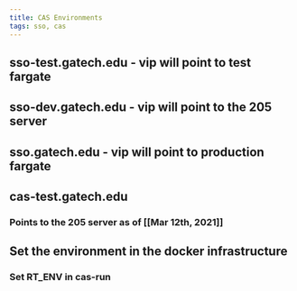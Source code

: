 ```yaml
---
title: CAS Environments
tags: sso, cas
---
```


## sso-test.gatech.edu - vip will point to test fargate
## sso-dev.gatech.edu - vip will point to the 205 server
## sso.gatech.edu - vip will point to production fargate
## cas-test.gatech.edu
### Points to the 205 server as of [[Mar 12th, 2021]]
## Set the environment in the docker infrastructure
### Set RT_ENV in cas-run
